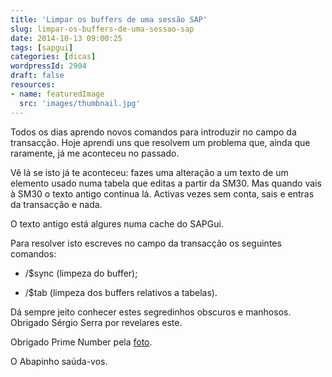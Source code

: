 ```yaml
---
title: 'Limpar os buffers de uma sessão SAP'
slug: limpar-os-buffers-de-uma-sessao-sap
date: 2014-10-13 09:00:25
tags: [sapgui]
categories: [dicas]
wordpressId: 2904
draft: false
resources:
- name: featuredImage
  src: 'images/thumbnail.jpg'
---
```

Todos os dias aprendo novos comandos para introduzir no campo da transacção. Hoje aprendi uns que resolvem um problema que, ainda que raramente, já me aconteceu no passado.

Vê lá se isto já te aconteceu: fazes uma alteração a um texto de um elemento usado numa tabela que editas a partir da SM30. Mas quando vais à SM30 o texto antigo continua lá. Activas vezes sem conta, sais e entras da transacção e nada.

<!--more-->

O texto antigo está algures numa cache do SAPGui.

Para resolver isto escreves no campo da transacção os seguintes comandos:

  * /$sync (limpeza do buffer);

  * /$tab (limpeza dos buffers relativos a tabelas).

Dá sempre jeito conhecer estes segredinhos obscuros e manhosos. Obrigado Sérgio Serra por revelares este.

Obrigado Prime Number pela [foto][1].

O Abapinho saúda-vos.

   [1]: https://flic.kr/p/4q2bt4
